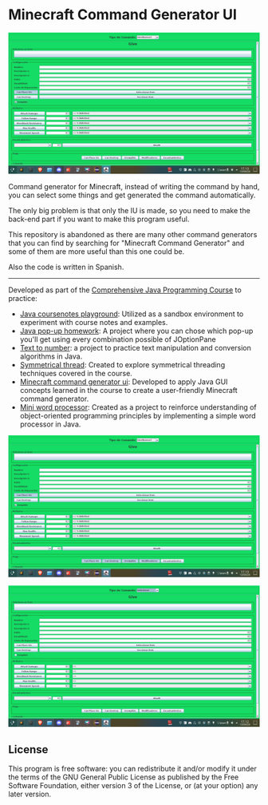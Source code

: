 # Minecraft Command Generator UI
![screenshot](https://raw.githubusercontent.com/EGA-SUPREMO/minecraft-command-generator-ui/master/Screenshot%202024-04-13%2017%3A13%3A08.webp)

Command generator for Minecraft, instead of writing the command by hand, you can select some things and get generated the command automatically.

The only big problem is that only the IU is made, so you need to make the back-end part if you want to make this program useful.

This repository is abandoned as there are many other command generators that you can find by searching for "Minecraft Command Generator" and some of them are more useful than this one could be.

Also the code is written in Spanish.

-------------------

Developed as part of the [Comprehensive Java Programming Course](https://www.youtube.com/watch?v=U709qY6S9rA&list=PLU8oAlHdN5BktAXdEVCLUYzvDyqRQJ2lk) to practice:

* [Java coursenotes playground](https://github.com/EGA-SUPREMO/Java-coursenotes-playground): Utilized as a sandbox environment to experiment with course notes and examples.
* [Java pop-up homework](https://github.com/EGA-SUPREMO/java-homework): A project where you can chose which pop-up you'll get using every combination possible of JOptionPane
* [Text to number](https://github.com/EGA-SUPREMO/Text-to-number): a project to practice text manipulation and conversion algorithms in Java.
* [Symmetrical thread](https://github.com/EGA-SUPREMO/symmetrical-thread): Created to explore symmetrical threading techniques covered in the course.
* [Minecraft command generator ui](https://github.com/EGA-SUPREMO/minecraft-command-generator-ui): Developed to apply Java GUI concepts learned in the course to create a user-friendly Minecraft command generator.
* [Mini word processor](https://github.com/EGA-SUPREMO/mini-word-processor): Created as a project to reinforce understanding of object-oriented programming principles by implementing a simple word processor in Java.


![screenshot](https://raw.githubusercontent.com/EGA-SUPREMO/minecraft-command-generator-ui/master/Screenshot%202024-04-13%2017%3A13%3A33.webp)

![screenshot](https://raw.githubusercontent.com/EGA-SUPREMO/minecraft-command-generator-ui/master/Screenshot%202024-04-13%2017%3A12%3A39.webp)

## License
This program is free software: you can redistribute it and/or modify it under the terms of the GNU General Public License as published by the Free Software Foundation, either version 3 of the License, or (at your option) any later version.
